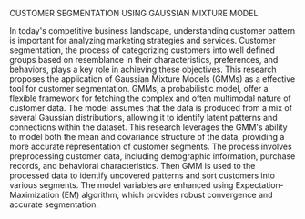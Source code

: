 CUSTOMER SEGMENTATION USING GAUSSIAN MIXTURE MODEL

In today's competitive business landscape, understanding customer pattern is important
for analyzing marketing strategies and services. Customer segmentation, the process of
categorizing customers into well defined groups based on resemblance in their characteristics,
preferences, and behaviors, plays a key role in achieving these objectives. This research
proposes the application of Gaussian Mixture Models (GMMs) as a effective tool for customer
segmentation. GMMs, a probabilistic model, offer a flexible framework for fetching the
complex and often multimodal nature of customer data. The model assumes that the data is
produced from a mix of several Gaussian distributions, allowing it to identify latent patterns
and connections within the dataset. This research leverages the GMM's ability to model both
the mean and covariance structure of the data, providing a more accurate representation of
customer segments. The process involves preprocessing customer data, including demographic
information, purchase records, and behavioral characteristics. Then GMM is used to the
processed data to identify uncovered patterns and sort customers into various segments. The
model variables are enhanced using Expectation-Maximization (EM) algorithm, which
provides robust convergence and accurate segmentation.
